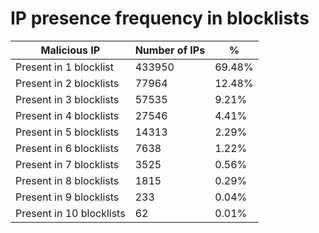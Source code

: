 # IP presence frequency in blocklists
| Malicious IP | Number of IPs | % |
|----|----|----|
| Present in 1 blocklist | 433950 | 69.48% |
| Present in 2 blocklists | 77964 | 12.48% |
| Present in 3 blocklists | 57535 | 9.21% |
| Present in 4 blocklists | 27546 | 4.41% |
| Present in 5 blocklists | 14313 | 2.29% |
| Present in 6 blocklists | 7638 | 1.22% |
| Present in 7 blocklists | 3525 | 0.56% |
| Present in 8 blocklists | 1815 | 0.29% |
| Present in 9 blocklists | 233 | 0.04% |
| Present in 10 blocklists | 62 | 0.01% |
